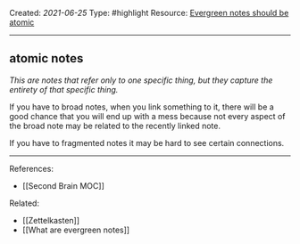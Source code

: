 
Created: *2021-06-25*
Type: #highlight 
Resource: [Evergreen notes should be atomic](https://notes.andymatuschak.org/z4Rrmh17vMBbauEGnFPTZSK3UmdsGExLRfZz1)

---
## atomic notes 
*This are notes that refer only to one specific thing, but they capture the entirety of that specific thing.*

If you have to broad notes, when you link something to it, there will be a good chance that you will end up with a mess because not every aspect of the broad note may be related to the recently linked note.

If you have to fragmented notes it may be hard to see certain connections. 

---
References:
- [[Second Brain MOC]]

Related:
- [[Zettelkasten]]
- [[What are evergreen notes]]



